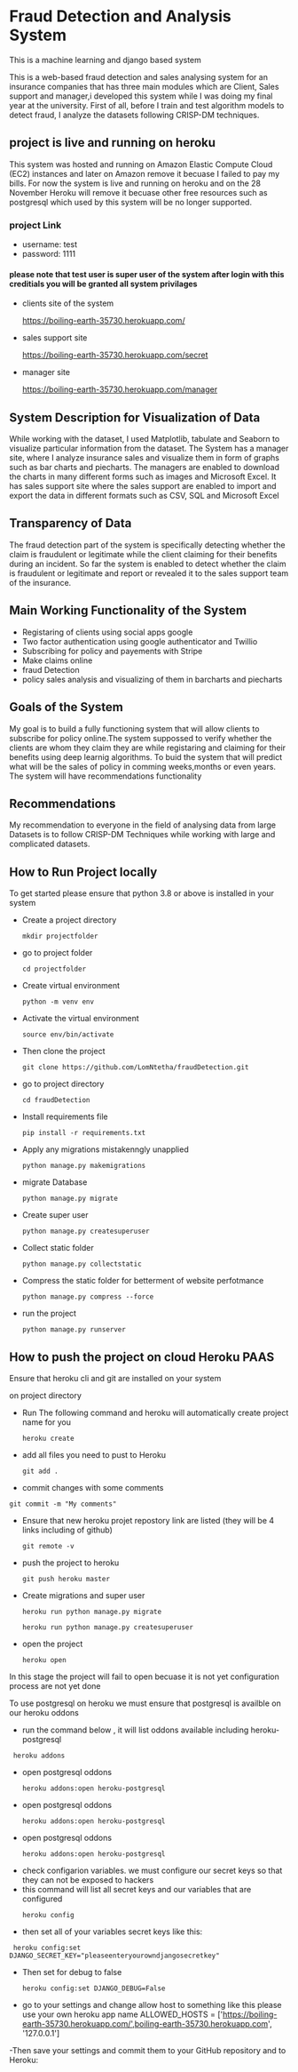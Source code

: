 # Fraud Detection and Analysis System
This is a machine learning and django based system 

This is a web-based fraud detection and sales analysing system for an insurance companies that has three main modules which are Client, Sales support and manager,i developed this system while I was doing my final year at the university. First of all, before I train and test algorithm models to detect fraud, I analyze the datasets following CRISP-DM techniques.

## project is live and running on heroku
This system was hosted and running on Amazon Elastic Compute Cloud (EC2) instances and later on Amazon remove it becuase I failed to pay my bills. For now the system is live and running on heroku and on the 28 November Heroku will remove it becuase other free resources such as postgresql which used by this system will be no longer supported.
### project Link
- username: test
- password: 1111
#### please note that test user is super user of the system after login with this creditials you will be granted all system privilages
- clients site of the system
  
  https://boiling-earth-35730.herokuapp.com/
  
- sales support site
  
  https://boiling-earth-35730.herokuapp.com/secret

- manager site
  
  https://boiling-earth-35730.herokuapp.com/manager
  

## System Description for Visualization of Data

While working with the dataset, I used  Matplotlib, tabulate and Seaborn to visualize particular information from the dataset. The System has a manager site, where I analyze insurance sales and visualize them in form of graphs such as bar charts and piecharts. The managers are enabled to download the charts in many different forms such as images and Microsoft Excel.  It has sales support site where the sales support are enabled to import and export the data in different formats such as CSV, SQL and Microsoft Excel

## Transparency of Data

The fraud detection part of the system is specifically detecting whether the claim is fraudulent or legitimate while the client claiming for their benefits during an incident. So far the system is enabled to detect whether the claim is fraudulent or legitimate and report or revealed it to the sales support team of the insurance. 

## Main Working Functionality of the System

- Registaring of clients using social apps google
- Two factor authentication using google authenticator and Twillio
- Subscribing for policy and payements with Stripe
- Make claims online 
- fraud Detection
- policy sales analysis and visualizing of them in barcharts and piecharts



## Goals of the System
My goal is to build a fully functioning system that will allow clients to subscribe for policy online.The system suppossed to verify whether the clients are whom they claim they are while registaring and claiming for their benefits using deep learnig algorithms. To buid the system that will predict what will be the sales of policy in comming weeks,months or even years. The system will have recommendations functionality

## Recommendations

My recommendation to everyone in the field of analysing data from large Datasets is to follow CRISP-DM  Techniques while working with large and complicated datasets.

## How to Run Project locally

To get started please ensure that python 3.8 or above is installed in your system

- Create a project directory
  ```
  mkdir projectfolder
  ```

- go to project folder
  ```
  cd projectfolder
  ```

- Create virtual environment
  ```
  python -m venv env
  ```
- Activate the virtual environment
  ```
  source env/bin/activate
  ```
- Then clone the project
  ```
  git clone https://github.com/LomNtetha/fraudDetection.git
  ```
- go to project directory
  ```
  cd fraudDetection
  ```

- Install requirements file
  ```
  pip install -r requirements.txt
  ```
- Apply any migrations mistakenngly unapplied
  ```
  python manage.py makemigrations
  ```
- migrate Database
  ```
  python manage.py migrate
  ```

- Create super user
  ```
  python manage.py createsuperuser
  ```

- Collect static folder
  ```
  python manage.py collectstatic
  ```
- Compress the static folder for betterment of website perfotmance
  ```
  python manage.py compress --force
  ```
- run the project
  ```
  python manage.py runserver
  ```
## How to push the project on cloud Heroku PAAS

Ensure that  heroku cli and git are installed on your system

on project directory
- Run The following command and heroku will automatically create project name for you
  ```
  heroku create
  ```

- add all files you need to pust to Heroku
  ```
  git add .
  ```

- commit changes with some comments
 ```
 git commit -m "My comments"
 ```
     
- Ensure that new heroku projet repostory link  are listed (they will be 4 links including of github)
  ```
  git remote -v
  ```

- push the project to heroku
  ```
  git push heroku master
  ```

- Create migrations and super user
  ```
  heroku run python manage.py migrate
  ```

  ```
  heroku run python manage.py createsuperuser
  ```

- open the project
  ```
  heroku open
  ```
In this stage the project will fail to open becuase it is not yet configuration process are not yet done

 To use postgresql on heroku we must ensure that postgresql is availble on our heroku oddons 

 - run the command below , it will list oddons available including heroku-postgresql
  ```
   heroku addons
  ```
- open postgresql oddons
  ```
  heroku addons:open heroku-postgresql
  ```
- open postgresql oddons
  ```
  heroku addons:open heroku-postgresql
  ```
- open postgresql oddons
  ```
  heroku addons:open heroku-postgresql
  ```
- check configarion variables. we must configure our secret keys so that they can not be exposed to hackers
- this command will list all secret keys and our variables that are configured
  ```
  heroku config
  ```
- then set all of your variables secret keys like this:
 ```
  heroku config:set DJANGO_SECRET_KEY="pleaseenteryourowndjangosecretkey"
  ```
- Then set for debug to false
  ```
  heroku config:set DJANGO_DEBUG=False
  ```
- go to your settings and change allow host to something like this please use your own heroku app name
ALLOWED_HOSTS = ['https://boiling-earth-35730.herokuapp.com/',boiling-earth-35730.herokuapp.com', '127.0.0.1']

-Then save your settings and commit them to your GitHub repository and to Heroku:




